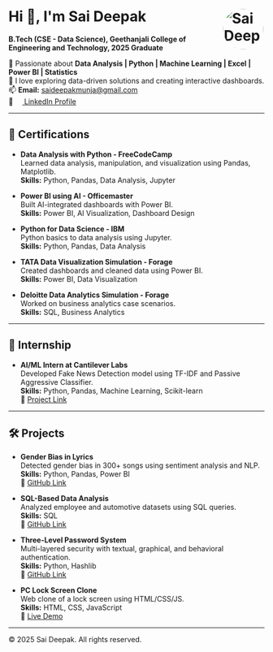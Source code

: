 <!-- Profile Header -->
# Hi 👋, I'm Sai Deepak <img src="https://drive.google.com/uc?export=view&id=1hz7AQwc-v5aXa8s6HZ_7g4-i-DhNeUIw" alt="Sai Deepak" width="80" align="right" style="border-radius:50%; border:2px solid white;">

**B.Tech (CSE - Data Science), Geethanjali College of Engineering and Technology, 2025 Graduate**

🔹 Passionate about **Data Analysis | Python | Machine Learning | Excel | Power BI | Statistics**  
🔹 I love exploring data-driven solutions and creating interactive dashboards.  
📫 **Email:** saideepakmunja@gmail.com  
🔗 <a href="https://www.linkedin.com/in/sai-deepak-munja-528759320/" target="_blank"><img src="https://cdn-icons-png.flaticon.com/512/174/174857.png" width="14"/> LinkedIn Profile</a>

---

## 📜 Certifications

- **Data Analysis with Python - FreeCodeCamp**  
  Learned data analysis, manipulation, and visualization using Pandas, Matplotlib.  
  **Skills:** Python, Pandas, Data Analysis, Jupyter

- **Power BI using AI - Officemaster**  
  Built AI-integrated dashboards with Power BI.  
  **Skills:** Power BI, AI Visualization, Dashboard Design

- **Python for Data Science - IBM**  
  Python basics to data analysis using Jupyter.  
  **Skills:** Python, Pandas, Data Analysis

- **TATA Data Visualization Simulation - Forage**  
  Created dashboards and cleaned data using Power BI.  
  **Skills:** Power BI, Data Visualization

- **Deloitte Data Analytics Simulation - Forage**  
  Worked on business analytics case scenarios.  
  **Skills:** SQL, Business Analytics

---

## 💼 Internship

- **AI/ML Intern at Cantilever Labs**  
  Developed Fake News Detection model using TF-IDF and Passive Aggressive Classifier.  
  **Skills:** Python, Pandas, Machine Learning, Scikit-learn  
  🔗 [Project Link](https://github.com/saideepak-ui/Fake-news-with-python)

---

## 🛠️ Projects

- **Gender Bias in Lyrics**  
  Detected gender bias in 300+ songs using sentiment analysis and NLP.  
  **Skills:** Python, Pandas, Power BI  
  🔗 [GitHub Link](https://github.com/saideepak-ui/Gender-Bias-in-Lyrics)

- **SQL-Based Data Analysis**  
  Analyzed employee and automotive datasets using SQL queries.  
  **Skills:** SQL  
  🔗 [GitHub Link](https://github.com/saideepak-ui/SQL_Projects)

- **Three-Level Password System**  
  Multi-layered security with textual, graphical, and behavioral authentication.  
  **Skills:** Python, Hashlib  
  🔗 [GitHub Link](https://github.com/saideepak-ui/Three-Level-Password-System)

- **PC Lock Screen Clone**  
  Web clone of a lock screen using HTML/CSS/JS.  
  **Skills:** HTML, CSS, JavaScript  
  🔗 [Live Demo](https://saideepak-ui.github.io/PC-Lock-screen-clone/)

---

© 2025 Sai Deepak. All rights reserved.
